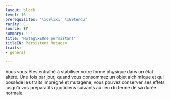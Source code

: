 ```yaml
---
layout: block
level: 16
prerequisites: "\xC9lixir \xE9tendu"
rarity: C
source: ??
summary: '-'
title: "Mutag\xE8ne persistant"
titleEN: Persistent Mutagen
traits:
- general

---
```


<p>Vous vous êtes entraîné à stabiliser votre forme physique dans un état altéré. Une fois par jour, quand vous consommez un objet alchimique et qui possède les traits imprégné et mutagène, vous pouvez conserver ses effets jusqu’à vos préparatifs quotidiens suivants au lieu du terme de sa durée normale.</p>
